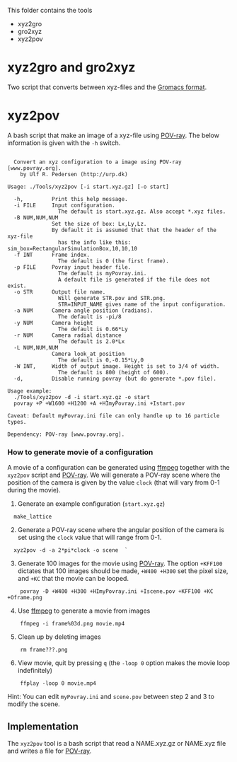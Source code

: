 This folder contains the tools
  * xyz2gro
  * gro2xyz
  * xyz2pov

xyz2gro and gro2xyz
===========================
Two script that converts between xyz-files and the [Gromacs format](http://manual.gromacs.org/current/online/gro.html).

xyz2pov
===========================

A bash script that make an image of a xyz-file using [POV-ray](www.povray.org).
The below information is given with the `-h` switch. 

```

  Convert an xyz configuration to a image using POV-ray [www.povray.org].
    by Ulf R. Pedersen (http://urp.dk)

Usage: ./Tools/xyz2pov [-i start.xyz.gz] [-o start]

  -h,         Print this help message.
  -i FILE     Input configuration.
                The default is start.xyz.gz. Also accept *.xyz files.
  -B NUM,NUM,NUM
              Set the size of box: Lx,Ly,Lz.
              By default it is assumed that that the header of the xyz-file
                has the info like this: sim_box=RectangularSimulationBox,10,10,10
  -f INT      Frame index.
                The default is 0 (the first frame).
  -p FILE     Povray input header file.
                The default is myPovray.ini.
                A default file is generated if the file does not exist.
  -o STR      Output file name.
                Will generate STR.pov and STR.png.
                STR=INPUT_NAME gives name of the input configuration.
  -a NUM      Camera angle position (radians).
                The default is -pi/8
  -y NUM      Camera height
                The default is 0.66*Ly
  -r NUM      Camera radial distance
                The default is 2.0*Lx
  -L NUM,NUM,NUM
              Camera look_at position
                The default is 0,-0.15*Ly,0
  -W INT,     Width of output image. Height is set to 3/4 of width.
                The default is 800 (height of 600).
  -d,         Disable running povray (but do generate *.pov file).

Usage example:
  ./Tools/xyz2pov -d -i start.xyz.gz -o start
  povray +P +W1600 +H1200 +A +HImyPovray.ini +Istart.pov

Caveat: Default myPovray.ini file can only handle up to 16 particle types. 

Dependency: POV-ray [www.povray.org].
```


### How to generate movie of a configuration

A movie of a configuration can be generated using [ffmpeg](http://www.ffmpeg.org/)
together with the `xyz2pov` script and [POV-ray](http://www.povray.org/). 
We will generate a POV-ray scene where the position of the camera is given by 
the value `clock` (that will vary from 0-1 during the movie).

1. Generate an example configuration (`start.xyz.gz`)

```
  make_lattice
```

2. Generate a POV-ray scene where the angular position of the camera
   is set using the `clock` value that will range from 0-1.

```
  xyz2pov -d -a 2*pi*clock -o scene  `
```

3. Generate 100 images for the movie using [POV-ray](http://www.povray.org/). 
   The option `+KFF100` dictates that 100 images should be made,
   `+W400 +H300` set the pixel size, and `+KC` that the movie can be looped.

```
    povray -D +W400 +H300 +HImyPovray.ini +Iscene.pov +KFF100 +KC +Oframe.png
```

4. Use [ffmpeg](https://www.ffmpeg.org/) to generate a movie from images

```
    ffmpeg -i frame%03d.png movie.mp4 
```

5. Clean up by deleting images

```
    rm frame???.png
```

6. View movie, quit by pressing `q` (the `-loop 0` option makes the movie loop indefinitely)

```
    ffplay -loop 0 movie.mp4
```

Hint: You can edit `myPovray.ini` and `scene.pov` between step 2 and 3 to modify the scene.

Implementation
-----------------------
The `xyz2pov` tool is a bash script that read a NAME.xyz.gz or NAME.xyz file
and writes a file for [POV-ray](http://www.povray.org/).

